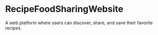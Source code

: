 # RecipeFoodSharingWebsite
A web platform where users can discover, share, and save their favorite recipes.
